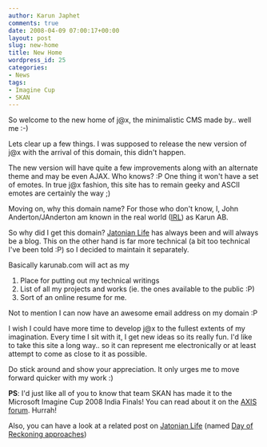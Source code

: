 ```yaml
---
author: Karun Japhet
comments: true
date: 2008-04-09 07:00:17+00:00
layout: post
slug: new-home
title: New Home
wordpress_id: 25
categories:
- News
tags:
- Imagine Cup
- SKAN
---
```


So welcome to the new home of j@x, the minimalistic CMS made by.. well me :-)

Lets clear up a few things. I was supposed to release the new version of j@x with the arrival of this domain, this didn't happen.

The new version will have quite a few improvements along with an alternate theme and may be even AJAX. Who knows? :P One thing it won't have a set of emotes. In true j@x fashion, this site has to remain geeky and ASCII emotes are certainly the way ;)

Moving on, why this domain name? For those who don't know, I, John Anderton/JAnderton am known in the real world ([IRL](http://www.urbandictionary.com/define.php?term=irl)) as Karun AB.


So why did I get this domain? [Jatonian Life](http://jalife.net) has always been and will always be a blog. This on the other hand is far more technical (a bit too technical I've been told :P) so I decided to maintain it separately.

Basically karunab.com will act as my

  1. Place for putting out my technical writings
  2. List of all my projects and works (ie. the ones available to the public :P)
  3. Sort of an online resume for me.

Not to mention I can now have an awesome email address on my domain :P

I wish I could have more time to develop j@x to the fullest extents of my imagination. Every time I  sit with it, I get new ideas so its really fun. I'd like to take this site a long way.. so it can represent me electronically or at least attempt to come as close to it as possible.

Do stick around and show your appreciation. It only urges me to move forward quicker with my work :)

**PS**: I'd just like all of you to know that team SKAN has made it to the Microsoft Imagine Cup 2008 India Finals! You can read about it on the [AXIS forum](http://www.axiscore.in/forum/index.php?topic=366.msg2241;topicseen#msg2241). Hurrah!

Also, you can have a look at a related post on [Jatonian Life](http://jalife.net) (named [Day of Reckoning approaches](http://jalife.net/2008/04/09/day-of-reckoning-approaches/))
